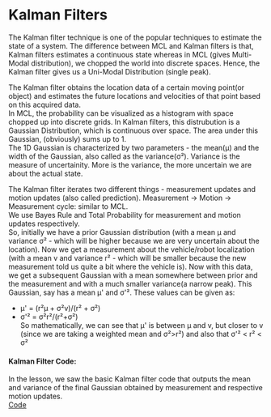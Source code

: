 # Kalman Filters   
The Kalman filter technique is one of the popular techniques to estimate the state of a system. The difference between MCL and Kalman filters is that, Kalman filters estimates a continuous state whereas in MCL (gives Multi-Modal distribution), we chopped the world into discrete spaces. Hence, the Kalman filter gives us a Uni-Modal Distribution (single peak).       

The Kalman filter obtains the location data of a certain moving point(or object) and estimates the future locations and velocities of that point based on this acquired data.    
In MCL, the probability can be visualized as a histogram with space chopped up into discrete grids. In Kalman filters, this distrubution is a Gaussian Distribution, which is continuous over space. The area under this Gaussian, (obviously) sums up to 1.     
The 1D Gaussian is characterized by two parameters - the mean(μ) and the width of the Gaussian, also called as the variance(σ²). Variance is the measure of uncertainity. More is the variance, the more uncertain we are about the actual state.      

The Kalman filter iterates two different things - measurement updates and  motion updates (also called prediction). Measurement -> Motion -> Measurement cycle: similar to MCL.    
We use Bayes Rule and Total Probability for measurement and motion updates respectively.      
So, initially we have a prior Gaussian distribution (with a mean μ and variance σ² - which will be higher because we are very uncertain about the location). Now we get a measurement about the vehicle/robot localization (with a mean v and variance r² - which will be smaller because the new measurement told us quite a bit where the vehicle is). Now with this data, we get a subsequent Gaussian with a mean somewhere between prior and the measurement and with a much smaller variance(a narrow peak). This Gaussian, say has a mean μ' and σ'². These values can be given as:     
* μ' = (r²μ + σ²v)/(r² + σ²)   
* σ'² = σ²r²/(r²+σ²)      
So mathematically, we can see that μ' is between μ and v, but closer to v (since we are taking a weighted mean and σ²>r²) and also that σ'² < r² < σ²      

#### Kalman Filter Code: 
In the lesson, we saw the basic Kalman filter code that outputs the mean and variance of the final Gaussian obtained by measurement and respective motion updates.     
[Code]() 
